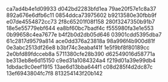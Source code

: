 ca7ad4b4e1d09933
d042bd2283bfd1ea
79ae20f57e1c8a37
892a676e6dfb6c11
0854ddca73975602
b9213580e30fbb9f
e07de4554872cc73
2f8c65201f08f158
280f3247350b91b7
18e5e55779ebf644
ea8bf60bc7badf4c
f555980fa3e1e553
0b99658c4ea7677e
b4f2b0d2db05d646
03901cdd5395dba7
61c2817d9579a814
ace0dd376a23818a
98a996f4b900d81f
0e3abc2513df26e8
b3bf74c3eabaf41f
1e5f9bf8f80189cc
2e0bfd89fdcceb8a
5711380cfe28b390
d62549016d58771a
be313eb8e6d15150
c9ed31a1084324a4
f219d01a39e99db4
1dbdac9c0eef1915
13ae6d13bba644f1
c08d285f4d2dc87c
13ef6943804fc7f8
813254143f20b142

